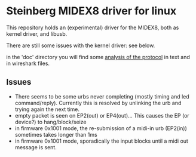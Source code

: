 # Steinberg MIDEX8 driver for linux

This repository holds an (experimental) driver for the MIDEX8, both as kernel driver, and libusb.

There are still some issues with the kernel driver: see below.

in the 'doc' directory you will find some [analysis of the protocol](doc/analysis.md) in text and in wireshark files.

## Issues

* There seems to be some urbs never completing (mostly timing and led command/reply). Currently this is resolved by unlinking the urb and trying again the next time.
* empty packet is seen on EP2(out) or EP4(out)... This causes the EP (or device?) to hang/block/seize
* in firmware 0x1001 mode, the re-submission of a midi-in urb (EP2(in)) sometimes takes longer than 1ms
* in firmware 0x1001 mode, sporadically the input blocks until a midi out message is sent.

